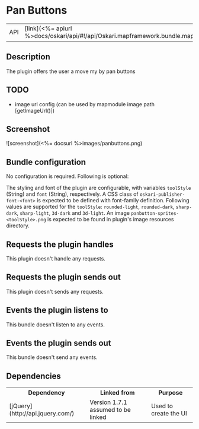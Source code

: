# Pan Buttons

<table>
  <tr>
    <td>API</td><td>[link](<%= apiurl %>docs/oskari/api/#!/api/Oskari.mapframework.bundle.mapmodule.plugin.PanButtons)</td>
  </tr>
</table>

## Description

The plugin offers the user a move my by pan buttons

## TODO

* image url config (can be used by mapmodule image path [getImageUrl()])

## Screenshot

![screenshot](<%= docsurl %>images/panbuttons.png)

## Bundle configuration

No configuration is required. Following is optional:

The styling and font of the plugin are configurable, with variables `toolStyle` (String) and `font` (String), respectively. A CSS class of `oskari-publisher-font-<font>` is expected to be defined with font-family definition. Following values are supported for the `toolStyle`: `rounded-light`, `rounded-dark`, `sharp-dark`, `sharp-light`, `3d-dark` and `3d-light`. An image `panbutton-sprites-<toolStyle>.png` is expected to be found in plugin's image resources directory.

## Requests the plugin handles

This plugin doesn't handle any requests.

## Requests the plugin sends out

This plugin doesn't sends any requests.

## Events the plugin listens to

This bundle doesn't listen to any events.

## Events the plugin sends out

This bundle doesn't send any events.

## Dependencies

<table>
  <tr>
    <th>Dependency</th><th>Linked from</th><th>Purpose</th>
  </tr>
  <tr>
    <td> [jQuery](http://api.jquery.com/) </td>
    <td> Version 1.7.1 assumed to be linked </td>
    <td> Used to create the UI</td>
  </tr>
</table>
